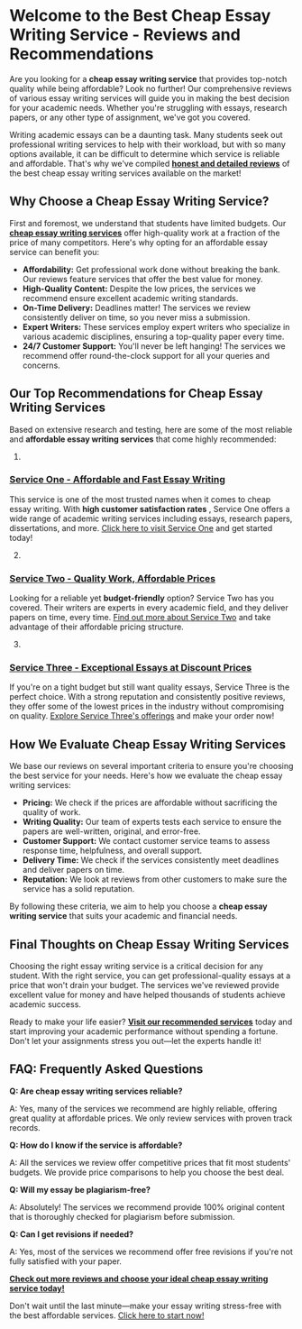 # Welcome to the Best Cheap Essay Writing Service - Reviews and Recommendations

Are you looking for a **cheap essay writing service** that provides top-notch quality while being affordable? Look no further! Our comprehensive reviews of various essay writing services will guide you in making the best decision for your academic needs. Whether you're struggling with essays, research papers, or any other type of assignment, we've got you covered.

Writing academic essays can be a daunting task. Many students seek out professional writing services to help with their workload, but with so many options available, it can be difficult to determine which service is reliable and affordable. That's why we've compiled [**honest and detailed reviews**](https://tinyurl.com/topessay?keyword=cheap+essay+writing+service+reviews) of the best cheap essay writing services available on the market!

## Why Choose a Cheap Essay Writing Service?

First and foremost, we understand that students have limited budgets. Our [**cheap essay writing services**](https://tinyurl.com/topessay?keyword=cheap+essay+writing+service+reviews) offer high-quality work at a fraction of the price of many competitors. Here's why opting for an affordable essay service can benefit you:

- **Affordability:** Get professional work done without breaking the bank. Our reviews feature services that offer the best value for money.
- **High-Quality Content:** Despite the low prices, the services we recommend ensure excellent academic writing standards.
- **On-Time Delivery:** Deadlines matter! The services we review consistently deliver on time, so you never miss a submission.
- **Expert Writers:** These services employ expert writers who specialize in various academic disciplines, ensuring a top-quality paper every time.
- **24/7 Customer Support:** You'll never be left hanging! The services we recommend offer round-the-clock support for all your queries and concerns.

## Our Top Recommendations for Cheap Essay Writing Services

Based on extensive research and testing, here are some of the most reliable and **affordable essay writing services** that come highly recommended:

1. 
### [**Service One** - Affordable and Fast Essay Writing](https://tinyurl.com/topessay?keyword=cheap+essay+writing+service+reviews)

This service is one of the most trusted names when it comes to cheap essay writing. With **high customer satisfaction rates** , Service One offers a wide range of academic writing services including essays, research papers, dissertations, and more. [Click here to visit Service One](https://tinyurl.com/topessay?keyword=cheap+essay+writing+service+reviews) and get started today!

2. 
### [**Service Two** - Quality Work, Affordable Prices](https://tinyurl.com/topessay?keyword=cheap+essay+writing+service+reviews)

Looking for a reliable yet **budget-friendly** option? Service Two has you covered. Their writers are experts in every academic field, and they deliver papers on time, every time. [Find out more about Service Two](https://tinyurl.com/topessay?keyword=cheap+essay+writing+service+reviews) and take advantage of their affordable pricing structure.

3. 
### [**Service Three** - Exceptional Essays at Discount Prices](https://tinyurl.com/topessay?keyword=cheap+essay+writing+service+reviews)

If you're on a tight budget but still want quality essays, Service Three is the perfect choice. With a strong reputation and consistently positive reviews, they offer some of the lowest prices in the industry without compromising on quality. [Explore Service Three's offerings](https://tinyurl.com/topessay?keyword=cheap+essay+writing+service+reviews) and make your order now!

## How We Evaluate Cheap Essay Writing Services

We base our reviews on several important criteria to ensure you're choosing the best service for your needs. Here's how we evaluate the cheap essay writing services:

- **Pricing:** We check if the prices are affordable without sacrificing the quality of work.
- **Writing Quality:** Our team of experts tests each service to ensure the papers are well-written, original, and error-free.
- **Customer Support:** We contact customer service teams to assess response time, helpfulness, and overall support.
- **Delivery Time:** We check if the services consistently meet deadlines and deliver papers on time.
- **Reputation:** We look at reviews from other customers to make sure the service has a solid reputation.

By following these criteria, we aim to help you choose a **cheap essay writing service** that suits your academic and financial needs.

## Final Thoughts on Cheap Essay Writing Services

Choosing the right essay writing service is a critical decision for any student. With the right service, you can get professional-quality essays at a price that won't drain your budget. The services we've reviewed provide excellent value for money and have helped thousands of students achieve academic success.

Ready to make your life easier? [**Visit our recommended services**](https://tinyurl.com/topessay?keyword=cheap+essay+writing+service+reviews) today and start improving your academic performance without spending a fortune. Don't let your assignments stress you out—let the experts handle it!

## FAQ: Frequently Asked Questions

**Q: Are cheap essay writing services reliable?**

A: Yes, many of the services we recommend are highly reliable, offering great quality at affordable prices. We only review services with proven track records.

**Q: How do I know if the service is affordable?**

A: All the services we review offer competitive prices that fit most students' budgets. We provide price comparisons to help you choose the best deal.

**Q: Will my essay be plagiarism-free?**

A: Absolutely! The services we recommend provide 100% original content that is thoroughly checked for plagiarism before submission.

**Q: Can I get revisions if needed?**

A: Yes, most of the services we recommend offer free revisions if you're not fully satisfied with your paper.

[**Check out more reviews and choose your ideal cheap essay writing service today!**](https://tinyurl.com/topessay?keyword=cheap+essay+writing+service+reviews)

Don't wait until the last minute—make your essay writing stress-free with the best affordable services. [Click here to start now!](https://tinyurl.com/topessay?keyword=cheap+essay+writing+service+reviews)
